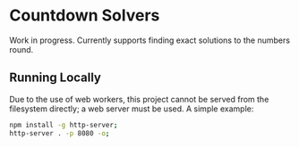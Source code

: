 # Countdown Solvers

Work in progress. Currently supports finding exact solutions to the
numbers round.

## Running Locally

Due to the use of web workers, this project cannot be served from the filesystem directly; a web server must be used. A simple example:

```sh
npm install -g http-server;
http-server . -p 8080 -o;
```
